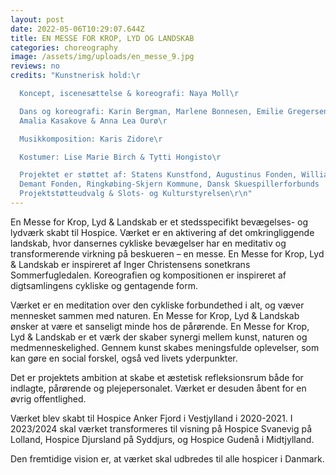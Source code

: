 ```yaml
---
layout: post
date: 2022-05-06T10:29:07.644Z
title: EN MESSE FOR KROP, LYD OG LANDSKAB
categories: choreography
image: /assets/img/uploads/en_messe_9.jpg
reviews: no
credits: "Kunstnerisk hold:\r

  Koncept, iscenesættelse & koreografi: Naya Moll\r

  Dans og koreografi: Karin Bergman, Marlene Bonnesen, Emilie Gregersen,
  Amalia Kasakove & Anna Lea Ourø\r

  Musikkomposition: Karis Zidore\r

  Kostumer: Lise Marie Birch & Tytti Hongisto\r

  Projektet er støttet af: Statens Kunstfond, Augustinus Fonden, William
  Demant Fonden, Ringkøbing-Skjern Kommune, Dansk Skuespillerforbunds
  Projektstøtteudvalg & Slots- og Kulturstyrelsen\r\n"
---
```

En Messe for Krop, Lyd & Landskab er et stedsspecifikt bevægelses- og lydværk skabt til Hospice. Værket er en aktivering af det omkringliggende landskab, hvor dansernes cykliske bevægelser har en meditativ og transformerende virkning på beskueren – en messe. En Messe for Krop, Lyd & Landskab er inspireret af Inger Christensens sonetkrans Sommerfugledalen. Koreografien og kompositionen er inspireret af digtsamlingens cykliske og gentagende form.



Værket er en meditation over den cykliske forbundethed i alt, og væver mennesket sammen med naturen. En Messe for Krop, Lyd & Landskab ønsker at være et sanseligt minde hos de pårørende. En Messe for Krop, Lyd & Landskab er et værk der skaber synergi mellem kunst, naturen og medmenneskelighed. Gennem kunst skabes meningsfulde oplevelser, som kan gøre en social forskel, også ved livets yderpunkter.


Det er projektets ambition at skabe et æstetisk refleksionsrum både for indlagte, pårørende og plejepersonalet. Værket er desuden åbent for en øvrig offentlighed.


Værket blev skabt til Hospice Anker Fjord i Vestjylland i 2020-2021. I 2023/2024 skal værket transformeres til visning på Hospice Svanevig på Lolland, Hospice Djursland på Syddjurs, og Hospice Gudenå i Midtjylland.

Den fremtidige vision er, at værket skal udbredes til alle hospicer i Danmark. 
